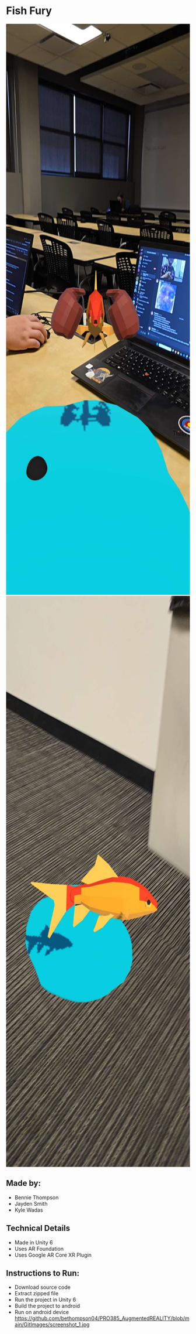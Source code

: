 # Fish Fury
<p align="center">
  <img src="https://github.com/bethompson04/PRO385_AugmentedREALITY/blob/main/GitImages/screenshot_1.jpg" width="720" height="1560" />
  <img src="https://github.com/bethompson04/PRO385_AugmentedREALITY/blob/main/GitImages/screenshot_2.jpg" width="720" height="1560" />
</p>

## Made by:
- Bennie Thompson
- Jayden Smith
- Kyle Wadas

## Technical Details
- Made in Unity 6
- Uses AR Foundation
- Uses Google AR Core XR Plugin

## Instructions to Run:
- Download source code
- Extract zipped file
- Run the project in Unity 6
- Build the project to android
- Run on android device
https://github.com/bethompson04/PRO385_AugmentedREALITY/blob/main/GitImages/screenshot_1.jpg
